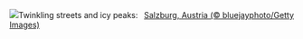 ![](https://www.bing.com/th?id=OHR.SalzburgSnow_EN-GB5350086810_UHD.jpg&w=1000)Twinkling streets and icy peaks:&nbsp;&ensp;[Salzburg, Austria (© bluejayphoto/Getty Images)](https://www.bing.com/th?id=OHR.SalzburgSnow_EN-GB5350086810_UHD.jpg)
<br><br/>
